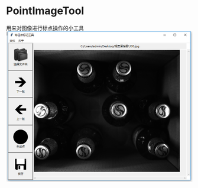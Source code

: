 # PointImageTool
用来对图像进行标点操作的小工具
![image text](https://github.com/wanbeila/PointImageTool/raw/master/img/main_window.png)
